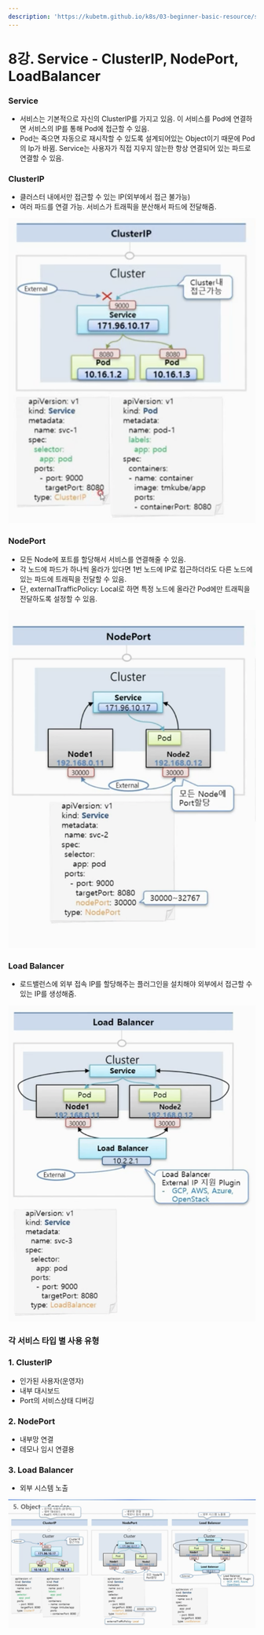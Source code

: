 ```yaml
---
description: 'https://kubetm.github.io/k8s/03-beginner-basic-resource/service/'
---
```


# 8강. Service - ClusterIP, NodePort, LoadBalancer

### Service

* 서비스는 기본적으로 자신의 ClusterIP를 가지고 있음. 이 서비스를 Pod에 연결하면 서비스의 IP를 통해 Pod에 접근할 수 있음.
* Pod는 죽으면 자동으로 재시작할 수 있도록 설계되어있는 Object이기 때문에 Pod의 Ip가 바뀜. Service는 사용자가 직접 지우지 않는한 항상 연결되어 있는 파드로 연결할 수 있음.

### ClusterIP

* 클러스터 내에서만 접근할 수 있는 IP\(외부에서 접근 불가능\)
* 여러 파드를 연결 가능. 서비스가 트래픽을 분산해서 파드에 전달해줌.

![](../../.gitbook/assets/2021-08-18-8.58.22.png)

### NodePort

* 모든 Node에 포트를 할당해서 서비스를 연결해줄 수 있음.
* 각 노드에 파드가 하나씩 올라가 있다면 1번 노드에 IP로 접근하더라도 다른 노드에 있는 파드에 트래픽을 전달할 수 있음.
* 단, externalTrafficPolicy: Local로 하면 특정 노드에 올라간 Pod에만 트래픽을 전달하도록 설정할 수 있음.

![](../../.gitbook/assets/2021-08-18-8.59.51.png)

### Load Balancer

* 로드밸런스에 외부 접속 IP를 할당해주는 플러그인을 설치해야 외부에서 접근할 수 있는 IP를 생성해줌.

![](../../.gitbook/assets/2021-08-18-9.02.54.png)

### 각 서비스 타입 별 사용 유형

###  1. ClusterIP

* 인가된 사용자\(운영자\)
* 내부 대시보드
* Port의 서비스상태 디버깅

### 2. NodePort

* 내부망 연결
* 데모나 임시 연결용

### 3. Load Balancer

* 외부 시스템 노출



![](../../.gitbook/assets/2021-08-18-9.05.02.png)



